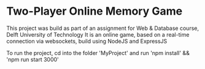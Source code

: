 # Two-Player Online Memory Game

This project was build as part of an assignment for Web & Database course, Delft University of Technology
It is an online game, based on a real-time connection via websockets, build using NodeJS and ExpressJS

To run the project, cd into the folder 'MyProject' and run 'npm install' && 'npm run start 3000'
